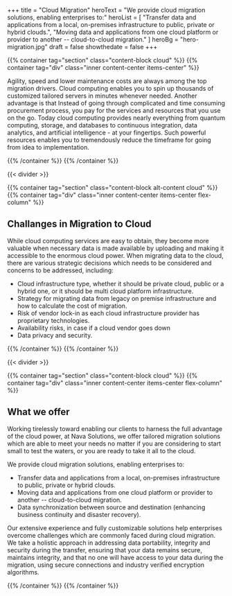 +++
title = "Cloud Migration"
heroText = "We provide cloud migration solutions, enabling enterprises to:"
heroList = [
  "Transfer data and applications from a local, on-premises infrastructure to public, private or hybrid clouds.",
  "Moving data and applications from one cloud platform or provider to another -- cloud-to-cloud migration."
]
heroBg = "hero-migration.jpg"
draft = false
showthedate = false
+++

{{% container tag="section" class="content-block cloud" %}}
{{% container tag="div" class="inner content-center items-center" %}}

Agility, speed and lower maintenance costs are always among the top migration drivers. Cloud computing enables you to spin up thousands of customized tailored servers in minutes whenever needed. Another advantage is that Instead of going through complicated and time consuming procurement process, you pay for the services and resources that you use on the go. Today cloud computing provides nearly everything from quantum computing, storage, and databases to continuous integration, data analytics, and artificial intelligence - at your fingertips. Such powerful resources enables you to tremendously reduce the timeframe for going from idea to implementation.

{{% /container %}}
{{% /container %}}

{{< divider >}}

{{% container tag="section" class="content-block alt-content cloud" %}}
{{% container tag="div" class="inner content-center items-center flex-column" %}}

## Challanges in Migration to Cloud

While cloud computing services are easy to obtain, they become more valuable when necessary data is made available by uploading and making it accessible to the enormous cloud power. When migrating data to the cloud, there are various strategic decisions which needs to be considered and concerns to be addressed, including:

* Cloud infrastructure type, whether it should be private cloud, public or a hybrid one, or it should be multi cloud platform infrastructure.
* Strategy for migrating data from legacy on premise infrastructure and how to calculate the cost of migration.
* Risk of vendor lock-in as each cloud infrastructure provider has proprietary technologies.
* Availability risks, in case if a cloud vendor goes down
* Data privacy and security.

{{% /container %}}
{{% /container %}}

{{< divider >}}

{{% container tag="section" class="content-block cloud" %}}
{{% container tag="div" class="inner content-center items-center flex-column" %}}

## What we offer

Working tirelessly toward enabling our clients to harness the full advantage of the cloud power, at Nava Solutions, we offer tailored migration solutions which are able to meet your needs no matter if you are considering to start small to test the waters, or you are ready to take it all to the cloud.

We provide cloud migration solutions, enabling enterprises to:

* Transfer data and applications from a local, on-premises infrastructure to public, private or hybrid clouds.
* Moving data and applications from one cloud platform or provider to another -- cloud-to-cloud migration.
* Data synchronization between source and destination (enhancing business continuity and disaster recovery).

Our extensive experience and fully customizable solutions help enterprises overcome challenges which are commonly faced during cloud migration.  We take a holistic approach in addressing data portability, integrity and security during the transfer, ensuring that your data remains secure, maintains integrity, and that no one will have access to your data during the migration, using secure connections and industry verified encryption algorithms.

{{% /container %}}
{{% /container %}}